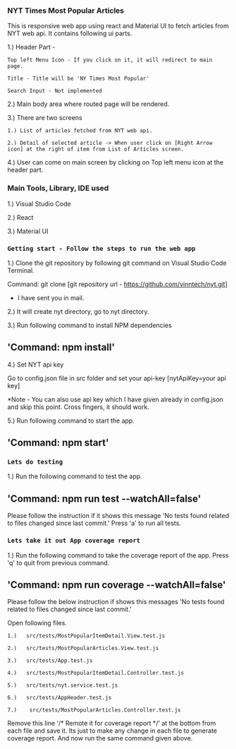 
### NYT Times Most Popular Articles

This is responsive web app using react and Material UI to fetch articles from NYT web api. It contains following ui parts.

1.) Header Part - 

    Top left Menu Icon - If you click on it, it will redirect to main page.

    Title - Title will be 'NY Times Most Popular'

    Search Input - Not implemented

2.) Main body area where routed page will be rendered.

3.) There are two screens

    1.) List of articles fetched from NYT web api.

    2.) Detail of selected article -> When user click on [Right Arrow icon] at the right of item from List of Articles screen.

4.) User can come on main screen by clicking on Top left menu icon at the header part.

### Main Tools, Library, IDE used

1.) Visual Studio Code

2.) React

3.) Material UI

### `Getting start - Follow the steps to run the web app`

1.) Clone the git repository by following git command on Visual Studio Code Terminal.

Command: git clone [git repository url - https://github.com/vinntech/nyt.git] 

- I have sent you in mail.

2.) It will create nyt directory, go to nyt directory.

3.) Run following command to install NPM dependencies

## 'Command: npm install'

4.) Set NYT api key

Go to config.json file in src folder and set your api-key [nytApiKey=your api key]

*Note - You can also use api key which I have given already in config.json and skip this point. Cross fingers, it should work.

5.) Run following command to start the app.

## 'Command:  npm start'

### `Lets do testing`

1.) Run the following command to test the app.


## 'Command: npm run test --watchAll=false'

Please follow the instruction if it shows this message 'No tests found related to files changed since last commit.' Press 'a' to run all tests.

### `Lets take it out App coverage report`

1.) Run the following command to take the coverage report of the app. Press 'q' to quit from previous command.

## 'Command: npm run coverage --watchAll=false'

Please follow the below instruction if shows this messages 'No tests found related to files changed since last commit.'

Open following files.

    1.)   src/tests/MostPopularItemDetail.View.test.js

    2.)   src/tests/MostPopularArticles.View.test.js

    3.)   src/tests/App.test.js

    4.)   src/tests/MostPopularItemDetail.Controller.test.js

    5.)   src/tests/nyt.service.test.js

    6.)   src/tests/AppHeader.test.js

    7.)    src/tests/MostPopularArticles.Controller.test.js

Remove this line '/* Remote it for coverage report */' at the bottom from each file and save it. Its just to make any change in each file to generate coverage report. And now run the same command given above.



